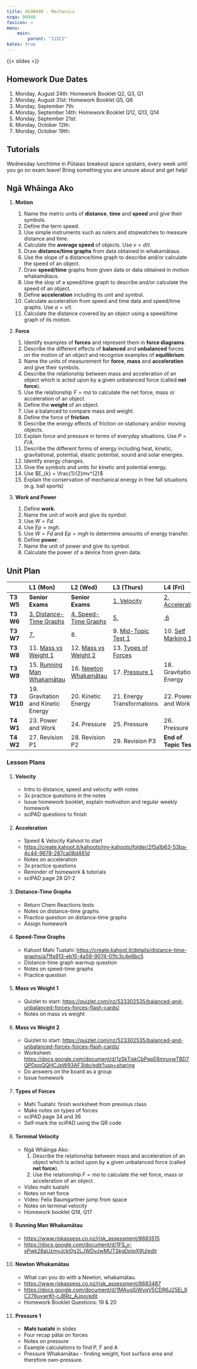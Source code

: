 ```yaml
---
title: AS90940 - Mechanics
nzqa: 90940
favicon: ⚖️
menu:
    main:
        parent: "11SCI"
katex: true
---
```


{{< slides >}}

## Homework Due Dates

1. Monday, August 24th: Homework Booklet Q2, Q3, Q1
2. Monday, August 31st: Homework Booklet Q5, Q6
3. Monday, September 7th: 
4. Monday, September 14th: Homework Booklet Q12, Q13, Q14
5. Monday, September 21st: 
6. Monday, October 12th: 
7. Monday, October 19th: 

## Tutorials

Wednesday lunchtime in Pūtaiao breakout space upstairs, every week until you go on exam leave! Bring something you are unsure about and get help!

## Ngā Whāinga Ako

1. __Motion__
	1. Name the metric units of __distance__, __time__ and __speed__ and give their symbols.
	2. Define the term speed.
	3. Use simple instruments such as rulers and stopwatches to measure distance and time.
	4. Calculate the __average speed__ of objects. Use $v=d/t$.
	5. Draw __distance/time graphs__ from data obtained in whakamātaus.
	6. Use the slope of a distance/time graph to describe and/or calculate the speed of an object.
	7. Draw __speed/time__ graphs from given data or data obtained in motion whakamātaus.
	8. Use the slop of a speed/time graph to describe and/or calculate the speed of an object.
	9. Define __acceleration__ including its unit and symbol.
	10. Calculate acceleration from speed and time data and speed/time graphs. Use $a = v/t$.
	11. Calculate the distance covered by an object using a speed/time graph of its motion.

2. __Force__
	1. Identify examples of __forces__ and represent them in __force diagrams__.
	2. Describe the different effects of __balanced__ and __unbalanced__ forces on the motion of an object and recognise examples of __equilibrium__.
	3. Name the units of measurement for __force__, __mass__ and __acceleration__ and give their symbols.
	4. Describe the relationship between mass and acceleration of an object which is acted upon by a given unbalanced force (called __net force__).
	5. Use the relationship $F = ma$ to calculate the net force, mass or acceleration of an object.
	6. Define the __weight__ of an object.
	7. Use a balanced to compare mass and weight.
	8. Define the force of __friction__.
	9. Describe the energy effects of friction on stationary and/or moving objects.
	10. Explain force and pressure in terms of everyday situations. Use $P = F/A$.
	11. Describe the different forms of energy including heat, kinetic, gravitational, potential, elastic potential, sound and solar energies.
	12. Identify energy changes.
	13. Give the symbols and units for kinetic and potential energy.
	14. Use $E_{k} = \frac{1}{2}mv^{2}$
	15. Explain the conservation of mechanical energy in free fall situations (e.g. ball sports)

3. __Work and Power__
	1. Define __work__.
	2. Name the unit of work and give its symbol.
	3. Use $W = Fd$.
	4. Use $Ep = mgh$.
	5. Use $W = Fd$ and $Ep = mgh$ to determine amounts of energy transfer.
	6. Define __power__.
	7. Name the unit of power and give its symbol.
	8. Calculate the power of a device from given data.

## Unit Plan

|            | L1 (Mon)                                              | L2 (Wed)                                    | L3 (Thurs)                               | L4 (Fri)                              |
|:-----------|:------------------------------------------------------|:--------------------------------------------|:-----------------------------------------|:--------------------------------------|
| __T3 W5__  | __Senior Exams__                                      | __Senior Exams__                            | [1. Velocity](#velocity)                 | [2. Acceleration](#acceleration)      |
| __T3 W6__  | [3. Distance-Time Graphs](#distance-time-graphs)      | [4. Speed-Time Graphs](#speed-time-graphs)  | [5.]()                                   | [.6]()                                |
| __T3 W7__  | [7.]()                                                | 8.                                          | 9. [Mid-Topic Test 1](#mid-topic-test-1) | 10. [Self Marking 1](#self-marking-1) |
| __T3 W8__  | 11. [Mass vs Weight 1](#mass-vs-weight-1)             | 12. [Mass vs Weight 2](#mass-vs-weight-2)   | 13. [Types of Forces](#types-of-forces)  |                                       |
| __T3 W9__  | 15. [Running Man Whakamātau](#running-man-whakamātau) | 16. [Newton Whakamātau](#newton-whakamātau) | 17. [Pressure 1](#pressure-1)            | 18. Gravitational Energy              |
| __T3 W10__ | 19. Gravitation and Kinetic Energy                    | 20. Kinetic Energy                          | 21. Energy Transformations               | 22. Power and Work                    |
| __T4 W1__  | 23. Power and Work                                    | 24. Pressure                                | 25. Pressure                             | 26. Pressure                          |
| __T4 W2__  | 27. Revision P1                                       | 28. Revision P2                             | 29. Revision P3                          | __End of Topic Test__                 |

### Lesson Plans

1. #### Velocity
	- Intro to distance, speed and velocity with notes
	- 3x practice questions in the notes
	- Issue homework booklet, explain motivation and regular weekly homework
	- sciPAD questions to finish
2. #### Acceleration
	- Speed & Velocity Kahoot to start
	- https://create.kahoot.it/kahoots/my-kahoots/folder/2f5a1b63-53ba-4c44-9678-287ca08d461d
	- Notes on acceleration
	- 3x practice questions
	- Reminder of homework & tutorials
	- sciPAD page 28 Q1-2
3. #### Distance-Time Graphs
	- Return Chem Reactions tests
	- Notes on distance-time graphs
	- Practice question on distance-time graphs
	- Assign homework
4. #### Speed-Time Graphs
	- Kahoot Mahi Tuatahi: https://create.kahoot.it/details/distance-time-graphs/a71fa913-eb15-4a59-9074-01fc3c4e6bc5
	- Distance-time graph warmup question
	- Notes on speed-time graphs
	- Practice question
11. #### Mass vs Weight 1
	- Quizlet to start: https://quizlet.com/nz/523302535/balanced-and-unbalanced-forces-forces-flash-cards/
	- Notes on mass vs weight
12. #### Mass vs Weight 2
	- Quizlet to start: https://quizlet.com/nz/523302535/balanced-and-unbalanced-forces-forces-flash-cards/
	- Worksheet: https://docs.google.com/document/d/1zSkTiskCbPepE8mruywTBD7QPDppQQHCJpW93AF3ldo/edit?usp=sharing
	- Do answers on the board as a group
	- Issue homework
13. #### Types of Forces
	- Mahi Tuatahi: finish worksheet from previous class
	- Make notes on types of forces
	- sciPAD page 34 and 36
	- Self-mark the sciPAD using the QR code
14. #### Terminal Velocity
	- Ngā Whāinga Ako:
		1. Describe the relationship between mass and acceleration of an object which is acted upon by a given unbalanced force (called __net force__).
		2. Use the relationship $F = ma$ to calculate the net force, mass or acceleration of an object.
	- Video mahi tuatahi
	- Notes on net force
	- Video: Felix Baumgartner jump from space
	- Notes on terminal velocity
	- Homework booklet Q18, Q17
15. #### Running Man Whakamātau
	- https://www.riskassess.co.nz/risk_assessment/8683515
	- https://docs.google.com/document/d/1FS_v-xPwk28aUzmyJckI0g2LJWDvJwMUTSkgDplqX9U/edit
16. #### Newton Whakamātau
	- What can you do with a Newton, whakamātau.
	- https://www.riskassess.co.nz/risk_assessment/8683487
	- https://docs.google.com/document/d/1MAugSiWvqV5CDR6J25Ei_9C276uywrKt-cJBRz_AJpo/edit
	- Homework Booklet Questions: 19 & 20
17. #### Pressure 1
	- __Mahi tuatahi__ in slides
	- Four recap pātai on forces
	- Notes on pressure
	- Example calculations to find P, F and A
	- Pressure Whakamātau - finding weight, foot surface area and therefore own-pressure.
